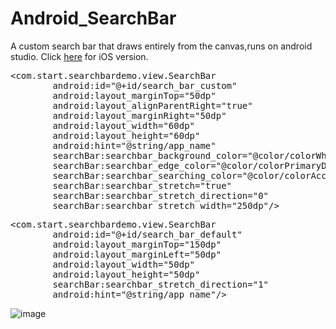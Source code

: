 # Android_SearchBar
A custom search bar that draws entirely from the canvas,runs on android studio.
Click [here](https://github.com/sshiqiao/iOS_SearchBar) for iOS version.

<pre>
&lt;com.start.searchbardemo.view.SearchBar
        android:id="@+id/search_bar_custom"
        android:layout_marginTop="50dp"
        android:layout_alignParentRight="true"
        android:layout_marginRight="50dp"
        android:layout_width="60dp"
        android:layout_height="60dp"
        android:hint="@string/app_name"
        searchBar:searchbar_background_color="@color/colorWhite"
        searchBar:searchbar_edge_color="@color/colorPrimaryDark"
        searchBar:searchbar_searching_color="@color/colorAccent"
        searchBar:searchbar_stretch="true"
        searchBar:searchbar_stretch_direction="0"
        searchBar:searchbar_stretch_width="250dp"/&gt;
</pre>

<pre>
&lt;com.start.searchbardemo.view.SearchBar
        android:id="@+id/search_bar_default"
        android:layout_marginTop="150dp"
        android:layout_marginLeft="50dp"
        android:layout_width="50dp"
        android:layout_height="50dp"
        searchBar:searchbar_stretch_direction="1"
        android:hint="@string/app_name"/&gt;
</pre>


![image](https://github.com/sshiqiao/Android_SearchBar/blob/master/app/src/main/res/demonstration.gif)
